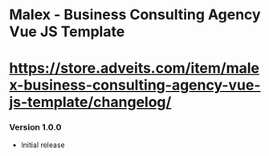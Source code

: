 # Malex - Business Consulting Agency Vue JS Template
# https://store.adveits.com/item/malex-business-consulting-agency-vue-js-template/changelog/

### Version 1.0.0
- Initial release
